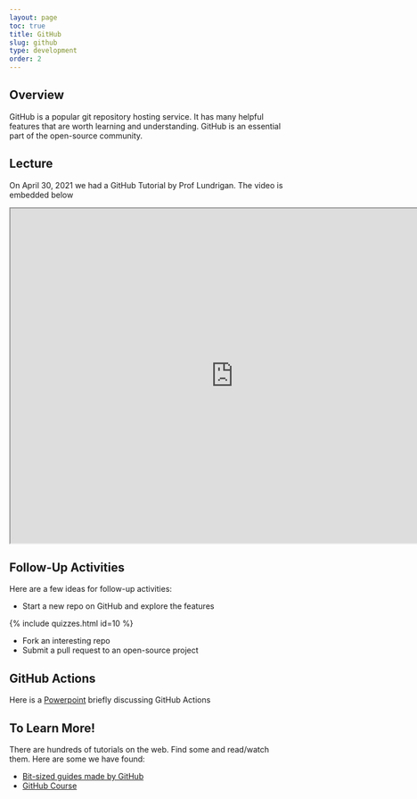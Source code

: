 ```yaml
---
layout: page
toc: true
title: GitHub
slug: github
type: development
order: 2
---
```


## Overview

GitHub is a popular git repository hosting service. It has many helpful features that are worth learning and understanding. GitHub is an essential part of the open-source community.


## Lecture
On April 30, 2021 we had a GitHub Tutorial by Prof Lundrigan. The video is embedded below

<iframe width="800" height="600" allow="fullscreen" src="https://www.youtube.com/embed/Z8nMX36x_GU"> </iframe>

## Follow-Up Activities

Here are a few ideas for follow-up activities:

- Start a new repo on GitHub and explore the features

{% include quizzes.html id=10 %}

- Fork an interesting repo
- Submit a pull request to an open-source project

## GitHub Actions

Here is a [Powerpoint](../../media/Github_Actions.pptx) briefly discussing GitHub Actions

## To Learn More!

There are hundreds of tutorials on the web. Find some and read/watch them. Here are some we have found:

- [Bit-sized guides made by GitHub](https://guides.github.com)
- [GitHub Course](https://lab.github.com)
